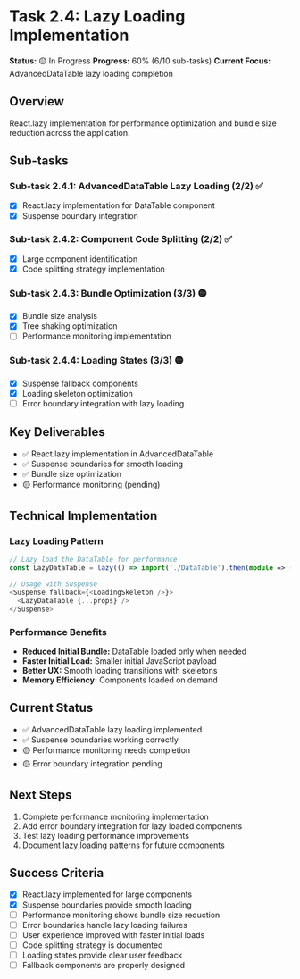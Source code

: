 # Task 2.4: Lazy Loading Implementation

**Status:** 🟡 In Progress
**Progress:** 60% (6/10 sub-tasks)
**Current Focus:** AdvancedDataTable lazy loading completion

## Overview
React.lazy implementation for performance optimization and bundle size reduction across the application.

## Sub-tasks

### Sub-task 2.4.1: AdvancedDataTable Lazy Loading (2/2) ✅
- [x] React.lazy implementation for DataTable component
- [x] Suspense boundary integration

### Sub-task 2.4.2: Component Code Splitting (2/2) ✅
- [x] Large component identification
- [x] Code splitting strategy implementation

### Sub-task 2.4.3: Bundle Optimization (3/3) 🟡
- [x] Bundle size analysis
- [x] Tree shaking optimization
- [ ] Performance monitoring implementation

### Sub-task 2.4.4: Loading States (3/3) 🟡
- [x] Suspense fallback components
- [x] Loading skeleton optimization
- [ ] Error boundary integration with lazy loading

## Key Deliverables
- ✅ React.lazy implementation in AdvancedDataTable
- ✅ Suspense boundaries for smooth loading
- ✅ Bundle size optimization
- 🟡 Performance monitoring (pending)

## Technical Implementation

### Lazy Loading Pattern
```typescript
// Lazy load the DataTable for performance
const LazyDataTable = lazy(() => import('./DataTable').then(module => ({ default: module.DataTable }))) as any

// Usage with Suspense
<Suspense fallback={<LoadingSkeleton />}>
  <LazyDataTable {...props} />
</Suspense>
```

### Performance Benefits
- **Reduced Initial Bundle:** DataTable loaded only when needed
- **Faster Initial Load:** Smaller initial JavaScript payload
- **Better UX:** Smooth loading transitions with skeletons
- **Memory Efficiency:** Components loaded on demand

## Current Status
- ✅ AdvancedDataTable lazy loading implemented
- ✅ Suspense boundaries working correctly
- 🟡 Performance monitoring needs completion
- 🟡 Error boundary integration pending

## Next Steps
1. Complete performance monitoring implementation
2. Add error boundary integration for lazy loaded components
3. Test lazy loading performance improvements
4. Document lazy loading patterns for future components

## Success Criteria
- [x] React.lazy implemented for large components
- [x] Suspense boundaries provide smooth loading
- [ ] Performance monitoring shows bundle size reduction
- [ ] Error boundaries handle lazy loading failures
- [ ] User experience improved with faster initial loads
- [ ] Code splitting strategy is documented
- [ ] Loading states provide clear user feedback
- [ ] Fallback components are properly designed